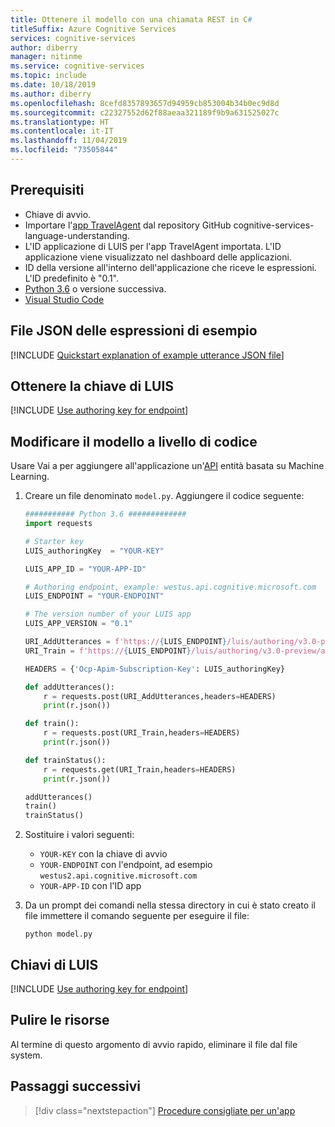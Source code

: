 ```yaml
---
title: Ottenere il modello con una chiamata REST in C#
titleSuffix: Azure Cognitive Services
services: cognitive-services
author: diberry
manager: nitinme
ms.service: cognitive-services
ms.topic: include
ms.date: 10/18/2019
ms.author: diberry
ms.openlocfilehash: 8cefd8357893657d94959cb853004b34b0ec9d8d
ms.sourcegitcommit: c22327552d62f88aeaa321189f9b9a631525027c
ms.translationtype: HT
ms.contentlocale: it-IT
ms.lasthandoff: 11/04/2019
ms.locfileid: "73505844"
---
```

## <a name="prerequisites"></a>Prerequisiti

* Chiave di avvio.
* Importare l'[app TravelAgent](https://github.com/Azure-Samples/cognitive-services-language-understanding/blob/master/documentation-samples/quickstarts/change-model/TravelAgent.json) dal repository GitHub cognitive-services-language-understanding.
* L'ID applicazione di LUIS per l'app TravelAgent importata. L'ID applicazione viene visualizzato nel dashboard delle applicazioni.
* ID della versione all'interno dell'applicazione che riceve le espressioni. L'ID predefinito è "0.1".
* [Python 3.6](https://www.python.org/downloads/) o versione successiva.
* [Visual Studio Code](https://code.visualstudio.com/)

## <a name="example-utterances-json-file"></a>File JSON delle espressioni di esempio

[!INCLUDE [Quickstart explanation of example utterance JSON file](get-started-get-model-json-example-utterances.md)]


## <a name="get-luis-key"></a>Ottenere la chiave di LUIS

[!INCLUDE [Use authoring key for endpoint](../includes/get-key-quickstart.md)]


## <a name="change-model-programmatically"></a>Modificare il modello a livello di codice

Usare Vai a per aggiungere all'applicazione un'[API](https://aka.ms/luis-apim-v3-authoring) entità basata su Machine Learning. 

1. Creare un file denominato `model.py`. Aggiungere il codice seguente:

    ```python
    ########### Python 3.6 #############
    import requests
    
    # Starter key
    LUIS_authoringKey  = "YOUR-KEY"
    
    LUIS_APP_ID = "YOUR-APP-ID"
    
    # Authoring endpoint, example: westus.api.cognitive.microsoft.com
    LUIS_ENDPOINT = "YOUR-ENDPOINT"

    # The version number of your LUIS app
    LUIS_APP_VERSION = "0.1"
    
    URI_AddUtterances = f'https://{LUIS_ENDPOINT}/luis/authoring/v3.0-preview/apps/{LUIS_APP_ID}/versions/{LUIS_APP_ID}/examples'
    URI_Train = f'https://{LUIS_ENDPOINT}/luis/authoring/v3.0-preview/apps/{LUIS_APP_ID}/versions/{LUIS_APP_ID}/train'
    
    HEADERS = {'Ocp-Apim-Subscription-Key': LUIS_authoringKey}
    
    def addUtterances():
        r = requests.post(URI_AddUtterances,headers=HEADERS)
        print(r.json())
    
    def train():
        r = requests.post(URI_Train,headers=HEADERS)
        print(r.json())
    
    def trainStatus():
        r = requests.get(URI_Train,headers=HEADERS)
        print(r.json())
    
    addUtterances()
    train()
    trainStatus()
    ```
1. Sostituire i valori seguenti:

    * `YOUR-KEY` con la chiave di avvio
    * `YOUR-ENDPOINT` con l'endpoint, ad esempio `westus2.api.cognitive.microsoft.com`
    * `YOUR-APP-ID` con l'ID app

1. Da un prompt dei comandi nella stessa directory in cui è stato creato il file immettere il comando seguente per eseguire il file:

    ```console
    python model.py
    ```  

## <a name="luis-keys"></a>Chiavi di LUIS

[!INCLUDE [Use authoring key for endpoint](../includes/starter-key-explanation.md)]

## <a name="clean-up-resources"></a>Pulire le risorse

Al termine di questo argomento di avvio rapido, eliminare il file dal file system. 

## <a name="next-steps"></a>Passaggi successivi

> [!div class="nextstepaction"]
> [Procedure consigliate per un'app](../luis-concept-best-practices.md)